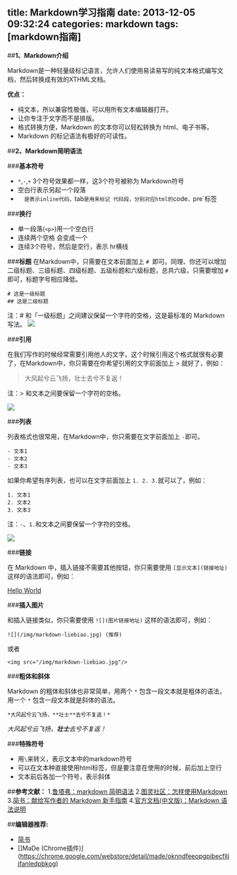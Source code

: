 title: Markdown学习指南
date: 2013-12-05 09:32:24
categories: markdown
tags: [markdown指南]
---
##**1、Markdown介绍**

Markdown是一种轻量级标记语言，允许人们使用易读易写的纯文本格式编写文档，然后转换成有效的XTHML文档。

**优点：**

- 纯文本，所以兼容性极强，可以用所有文本编辑器打开。
- 让你专注于文字而不是排版。
- 格式转换方便，Markdown 的文本你可以轻松转换为 html、电子书等。
- Markdown 的标记语法有极好的可读性。

<!-- more -->

##**2、Markdown简明语法**

###**基本符号**
- `*`,`-`,`+` 3个符号效果都一样，这3个符号被称为 Markdown符号
- 空白行表示另起一个段落
- ` ` ` 是表示inline代码，`tab`是用来标记 代码段，分别对应html的`code`，`pre`标签

###**换行**
- 单一段落(`<p>`)用一个空白行
- 连续两个空格 会变成一个 <br>
- 连续3个符号，然后是空行，表示 hr横线

###**标题**
在Markdown中，只需要在文本前面加上 `# `即可。同理、你还可以增加二级标题、三级标题、四级标题、五级标题和六级标题，总共六级，只需要增加  `#`即可，标题字号相应降低。

	# 这是一级标题
	## 这是二级标题


注：# 和「一级标题」之间建议保留一个字符的空格，这是最标准的 Markdown 写法。
<img src="/img/2013/12/markdown-biaoti.jpg"/>

###**引用**

在我们写作的时候经常需要引用他人的文字，这个时候引用这个格式就很有必要了，在Markdown中，你只需要在你希望引用的文字前面加上 > 就好了，例如：

> 大风起兮云飞扬，壮士去兮不复返！

注：> 和文本之间要保留一个字符的空格。

![](/img/2013/12/markdown-yinyong.jpg)

###**列表**

列表格式也很常用，在Markdown中，你只需要在文字前面加上 `-`即可。


	- 文本1
	- 文本2
	- 文本3


如果你希望有序列表，也可以在文字前面加上 `1. 2. 3.`就可以了，例如：

	1. 文本1
	2. 文本2
	3. 文本3


注：`-`、`1.`和文本之间要保留一个字符的空格。

<img src="/img/2013/12/markdown-liebiao.jpg"/>


###**链接**

在 Markdown 中，插入链接不需要其他按钮，你只需要使用 `[显示文本](链接地址)` 这样的语法即可，例如：

[Hello World](http://zhdevelop.github.io)

###**插入图片**

和插入链接类似，你只需要使用 `![](图片链接地址)` 这样的语法即可，例如：

	![](/img/markdown-liebiao.jpg) (推荐)

或者

	<img src="/img/markdown-liebiao.jpg"/>

###**粗体和斜体**

Markdown 的粗体和斜体也非常简单，用两个 `*` 包含一段文本就是粗体的语法，用一个 `*` 包含一段文本就是斜体的语法。

	*大风起兮云飞扬，**壮士**去兮不复返！*

*大风起兮云飞扬，**壮士**去兮不复返！*

###**特殊符号**
- 用` \ `来转义，表示文本中的markdown符号
- 可以在文本种直接使用html标签，但是要注意在使用的时候，前后加上空行
- 文本前后各加一个符号，表示斜体


##**参考文献：**
1.[鲁塔弗：markdown 简明语法](http://lutaf.com/markdown-simple-usage.htm)
2.[图灵社区：怎样使用Markdown](http://www.ituring.com.cn/article/23)
3.[简书：献给写作者的 Markdown 新手指南](http://jianshu.io/p/q81RER)
4.[官方文档(中文版)：Markdown 语法说明](http://wowubuntu.com/markdown/#p)

##**编辑器推荐:**
- [简书](http://jianshu.io/)
- []MaDe (Chrome插件)](https://chrome.google.com/webstore/detail/made/oknndfeeopgpibecfjljjfanledpbkog)


